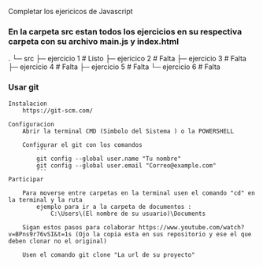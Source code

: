 Completar los ejericicos de Javascript

### En la carpeta src estan todos los ejercicios en su respectiva carpeta con su archivo main.js y index.html

.
└─ src
   ├─ ejercicio 1           # Listo
   ├─ ejericico 2           # Falta
   ├─ ejercicio 3           # Falta
   ├─ ejercicio 4           # Falta
   ├─ ejercicio 5           # Falta
   └─ ejercicio 6           # Falta

### Usar git
    Instalacion
        https://git-scm.com/

    Configuracion
        Abrir la terminal CMD (Simbolo del Sistema ) o la POWERSHELL

        Configurar el git con los comandos
            ```
            git config --global user.name "Tu nombre"
            git config --global user.email "Correo@example.com"
            ```
    Participar

        Para moverse entre carpetas en la terminal usen el comando "cd" en la terminal y la ruta
            ejemplo para ir a la carpeta de documentos :
                C:\Users\(El nombre de su usuario)\Documents

        Sigan estos pasos para colaborar https://www.youtube.com/watch?v=BPns9r76vSI&t=1s (Ojo la copia esta en sus repositorio y ese el que deben clonar no el original)

        Usen el comando git clone "La url de su proyecto"
